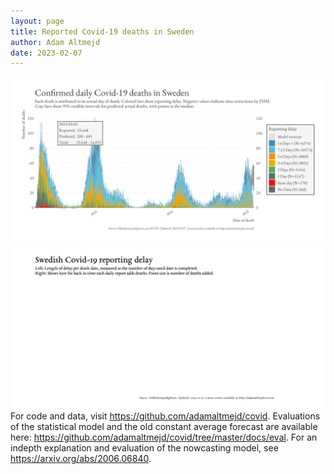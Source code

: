 ```yaml
---
layout: page
title: Reported Covid-19 deaths in Sweden
author: Adam Altmejd
date: 2023-02-07
---
```


![Graph of Swedish Covid-19 deaths with reporting delay.](deaths_lag_sweden_2023-02-07.png "Swedish Covid-19 deaths.")
![Graph of Swedish Covid-19 reporting delay in daily deaths.](lag_trend_sweden_2023-02-07.png "Trend in Swedish Covid-19 mortality reporting delay.")
For code and data, visit <https://github.com/adamaltmejd/covid>.
Evaluations of the statistical model and the old constant average forecast are available here: <https://github.com/adamaltmejd/covid/tree/master/docs/eval>.
For an indepth explanation and evaluation of the nowcasting model, see <https://arxiv.org/abs/2006.06840>.
